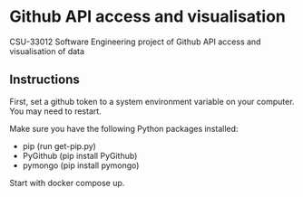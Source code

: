 # Github API access and visualisation

CSU-33012 Software Engineering project of Github API access and visualisation of data

## Instructions

First, set a github token to a system environment variable on your computer. You may need to restart.

Make sure you have the following Python packages installed:

- pip (run get-pip.py)
- PyGithub (pip install PyGithub)
- pymongo (pip install pymongo)

Start with docker compose up.
